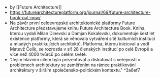 - by [[Future Architecture]]
- https://futurearchitectureplatform.org/journal/69/future-architecture-book-out-now/
- Na závěr první celoevropské architektonické platformy Future Architecture představujeme knihu Future Architecture Book. Kniha, kterou vydali Milan Dinevski a Damjan Kokalevski, dokumentuje šest let existence platformy, která se věnovala vytváření sítě kulturních institucí a mladých praktikujících architektů. Platforma, kterou inicioval a vedl Matevž Čelik, se rozrostla v síť 28 členských institucí po celé Evropě a více než 4000 tvůrců po celém světě. 
- "Jejím hlavním cílem bylo prezentovat a diskutovat s veřejností o problémech architektury se zaměřením na rámce praktikování architektury v širším společensko-politickém kontextu." ^3a6ef7